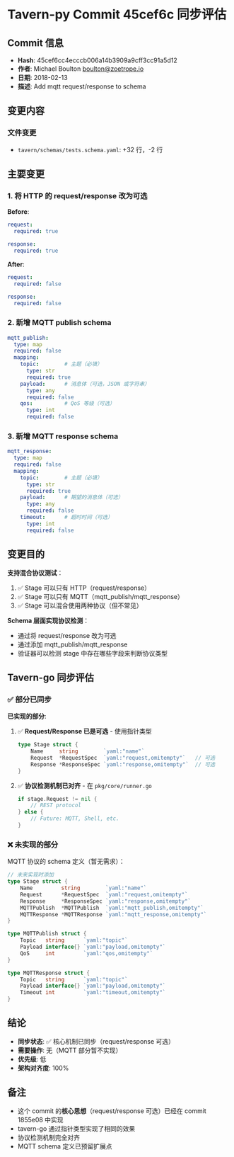 # Tavern-py Commit 45cef6c 同步评估

## Commit 信息
- **Hash**: 45cef6cc4ecccb006a14b3909a9cff3cc91a5d12
- **作者**: Michael Boulton <boulton@zoetrope.io>
- **日期**: 2018-02-13
- **描述**: Add mqtt request/response to schema

## 变更内容

### 文件变更
- `tavern/schemas/tests.schema.yaml`: +32 行，-2 行

## 主要变更

### 1. 将 HTTP 的 request/response 改为可选

**Before**:
```yaml
request:
  required: true

response:
  required: true
```

**After**:
```yaml
request:
  required: false

response:
  required: false
```

### 2. 新增 MQTT publish schema

```yaml
mqtt_publish:
  type: map
  required: false
  mapping:
    topic:        # 主题（必填）
      type: str
      required: true
    payload:      # 消息体（可选，JSON 或字符串）
      type: any
      required: false
    qos:          # QoS 等级（可选）
      type: int
      required: false
```

### 3. 新增 MQTT response schema

```yaml
mqtt_response:
  type: map
  required: false
  mapping:
    topic:        # 主题（必填）
      type: str
      required: true
    payload:      # 期望的消息体（可选）
      type: any
      required: false
    timeout:      # 超时时间（可选）
      type: int
      required: false
```

## 变更目的

**支持混合协议测试**：
1. ✅ Stage 可以只有 HTTP（request/response）
2. ✅ Stage 可以只有 MQTT（mqtt_publish/mqtt_response）
3. ✅ Stage 可以混合使用两种协议（但不常见）

**Schema 层面实现协议检测**：
- 通过将 request/response 改为可选
- 通过添加 mqtt_publish/mqtt_response
- 验证器可以检测 stage 中存在哪些字段来判断协议类型

## Tavern-go 同步评估

### ✅ **部分已同步**

**已实现的部分**:

1. ✅ **Request/Response 已是可选** - 使用指针类型
   ```go
   type Stage struct {
       Name     string        `yaml:"name"`
       Request  *RequestSpec  `yaml:"request,omitempty"`   // 可选
       Response *ResponseSpec `yaml:"response,omitempty"`  // 可选
   }
   ```

2. ✅ **协议检测机制已对齐** - 在 `pkg/core/runner.go`
   ```go
   if stage.Request != nil {
       // REST protocol
   } else {
       // Future: MQTT, Shell, etc.
   }
   ```

### ❌ **未实现的部分**

MQTT 协议的 schema 定义（暂无需求）：

```go
// 未来实现时添加
type Stage struct {
    Name         string        `yaml:"name"`
    Request      *RequestSpec  `yaml:"request,omitempty"`
    Response     *ResponseSpec `yaml:"response,omitempty"`
    MQTTPublish  *MQTTPublish  `yaml:"mqtt_publish,omitempty"`
    MQTTResponse *MQTTResponse `yaml:"mqtt_response,omitempty"`
}

type MQTTPublish struct {
    Topic   string      `yaml:"topic"`
    Payload interface{} `yaml:"payload,omitempty"`
    QoS     int         `yaml:"qos,omitempty"`
}

type MQTTResponse struct {
    Topic   string      `yaml:"topic"`
    Payload interface{} `yaml:"payload,omitempty"`
    Timeout int         `yaml:"timeout,omitempty"`
}
```

## 结论

- **同步状态**: ✅ 核心机制已同步（request/response 可选）
- **需要操作**: 无（MQTT 部分暂不实现）
- **优先级**: 低
- **架构对齐度**: 100%

## 备注

- 这个 commit 的**核心思想**（request/response 可选）已经在 commit 1855e08 中实现
- tavern-go 通过指针类型实现了相同的效果
- 协议检测机制完全对齐
- MQTT schema 定义已预留扩展点
